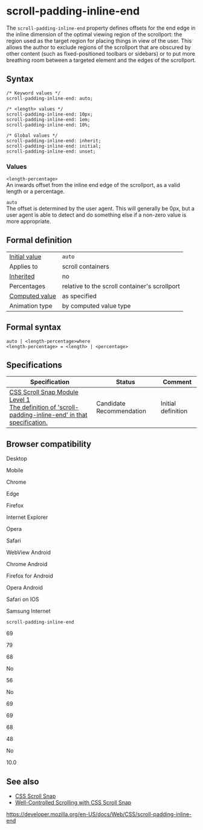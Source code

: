 # scroll-padding-inline-end

The `scroll-padding-inline-end` property defines offsets for the end edge in the inline dimension of the optimal viewing region of the scrollport: the region used as the target region for placing things in view of the user. This allows the author to exclude regions of the scrollport that are obscured by other content (such as fixed-positioned toolbars or sidebars) or to put more breathing room between a targeted element and the edges of the scrollport.

## Syntax

    /* Keyword values */
    scroll-padding-inline-end: auto;

    /* <length> values */
    scroll-padding-inline-end: 10px;
    scroll-padding-inline-end: 1em;
    scroll-padding-inline-end: 10%;

    /* Global values */
    scroll-padding-inline-end: inherit;
    scroll-padding-inline-end: initial;
    scroll-padding-inline-end: unset;

### Values

`<length-percentage>`  
An inwards offset from the inline end edge of the scrollport, as a valid length or a percentage.

`auto`  
The offset is determined by the user agent. This will generally be 0px, but a user agent is able to detect and do something else if a non-zero value is more appropriate.

## Formal definition

<table><tbody><tr class="odd"><td><a href="initial_value">Initial value</a></td><td><code>auto</code></td></tr><tr class="even"><td>Applies to</td><td>scroll containers</td></tr><tr class="odd"><td><a href="inheritance">Inherited</a></td><td>no</td></tr><tr class="even"><td>Percentages</td><td>relative to the scroll container's scrollport</td></tr><tr class="odd"><td><a href="computed_value">Computed value</a></td><td>as specified</td></tr><tr class="even"><td>Animation type</td><td>by computed value type</td></tr></tbody></table>

## Formal syntax

    auto | <length-percentage>where
    <length-percentage> = <length> | <percentage>

## Specifications

<table><thead><tr class="header"><th>Specification</th><th>Status</th><th>Comment</th></tr></thead><tbody><tr class="odd"><td><a href="https://drafts.csswg.org/css-scroll-snap-1/#propdef-scroll-padding-inline-end">CSS Scroll Snap Module Level 1<br />
<span class="small">The definition of 'scroll-padding-inline-end' in that specification.</span></a></td><td><span class="spec-cr">Candidate Recommendation</span></td><td>Initial definition</td></tr></tbody></table>

## Browser compatibility

Desktop

Mobile

Chrome

Edge

Firefox

Internet Explorer

Opera

Safari

WebView Android

Chrome Android

Firefox for Android

Opera Android

Safari on IOS

Samsung Internet

`scroll-padding-inline-end`

69

79

68

No

56

No

69

69

68

48

No

10.0

## See also

- [CSS Scroll Snap](css_scroll_snap)
- [Well-Controlled Scrolling with CSS Scroll Snap](https://developers.google.com/web/updates/2018/07/css-scroll-snap)

<a href="https://developer.mozilla.org/en-US/docs/Web/CSS/scroll-padding-inline-end" class="_attribution-link">https://developer.mozilla.org/en-US/docs/Web/CSS/scroll-padding-inline-end</a>

